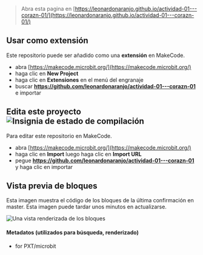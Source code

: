 
> Abra esta pagina en [https://leonardonaranjo.github.io/actividad-01---corazn-01/](https://leonardonaranjo.github.io/actividad-01---corazn-01/)

## Usar como extensión

Este repositorio puede ser añadido como una **extensión** en MakeCode.

* abra [https://makecode.microbit.org/](https://makecode.microbit.org/)
* haga clic en **New Project**
* haga clic en **Extensiones** en el menú del engranaje
* buscar **https://github.com/leonardonaranjo/actividad-01---corazn-01** e importar

## Edita este proyecto ![Insignia de estado de compilación](https://github.com/leonardonaranjo/actividad-01---corazn-01/workflows/MakeCode/badge.svg)

Para editar este repositorio en MakeCode.

* abra [https://makecode.microbit.org/](https://makecode.microbit.org/)
* haga clic en **Import** luego haga clic en **Import URL**
* pegue **https://github.com/leonardonaranjo/actividad-01---corazn-01** y haga clic en importar

## Vista previa de bloques

Esta imagen muestra el código de los bloques de la última confirmación en master.
Esta imagen puede tardar unos minutos en actualizarse.

![Una vista renderizada de los bloques](https://github.com/leonardonaranjo/actividad-01---corazn-01/raw/master/.github/makecode/blocks.png)

#### Metadatos (utilizados para búsqueda, renderizado)

* for PXT/microbit
<script src="https://makecode.com/gh-pages-embed.js"></script><script>makeCodeRender("{{ site.makecode.home_url }}", "{{ site.github.owner_name }}/{{ site.github.repository_name }}");</script>
